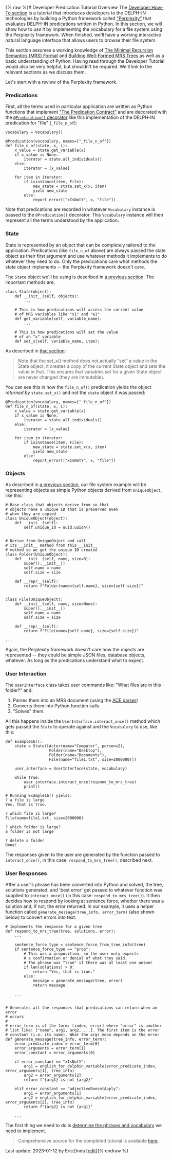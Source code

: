 {% raw %}# Developer Predication Tutorial Overview
The [Developer How-To section](https://blog.inductorsoftware.com/docsproto/howto/devhowto/devhowtoOverview) is a tutorial that introduces developers to the DELPH-IN technologies by building a Python framework called ["Perplexity"](https://github.com/EricZinda/Perplexity) that evaluates DELPH-IN predications written in Python. In this section, we will show how to *use it* by implementing the vocabulary for a file system using the Perplexity framework. When finished, we'll have a working interactive natural language interface that allows users to browse their file system.

This section assumes a working knowledge of [The Minimal Recursion Semantics (MRS) Format](https://blog.inductorsoftware.com/docsproto/howto/devhowto/devhowtoMRS) and [Building Well-Formed MRS Trees](https://blog.inductorsoftware.com/docsproto/howto/devhowto/devhowtoWellFormedTree) as well as a basic understanding of Python. Having read through the Developer Tutorial would also be very helpful, but shouldn't be required. We'll link to the relevant sections as we discuss them.

Let's start with a review of the Perplexity framework. 

### Predications
First, all the terms used in particular application are written as Python functions that implement ["The Predication Contract"](https://blog.inductorsoftware.com/docsproto/howto/devhowto/devhowtoPredicationContract) and are decorated with the [`@Predication()` decorator](https://blog.inductorsoftware.com/docsproto/howto/devhowto/devhowtoMRSToPython) like this implementation of the DELPH-IN predication for "file" (`_file_n_of`):

```
vocabulary = Vocabulary()

@Predication(vocabulary, names=["_file_n_of"])
def file_n_of(state, x, i):
    x_value = state.get_variable(x)
    if x_value is None:
        iterator = state.all_individuals()
    else:
        iterator = [x_value]

    for item in iterator:
        if isinstance(item, File):
            new_state = state.set_x(x, item)
            yield new_state
        else:
            report_error(["xIsNotY", x, "file"])
```

Note that predications are recorded in whatever `Vocabulary` instance is passed to the `@Predication()` decorator. This `Vocabulary` instance will then represent all the terms understood by the application.

### State
State is represented by an object that can be completely tailored to the application. Predications (like `file_n_of` above) are always passed the state object as their first argument and use whatever methods it implements to do whatever they need to do. Only the predications care what methods the state object implements -- the Perplexity framework doesn't care. 

The `State` object we'll be using is described in [a previous section](https://blog.inductorsoftware.com/docsproto/howto/devhowto/devhowtoPythonBasics). The important methods are:

```
class State(object):
    def __init__(self, objects):
        ...
    
    # This is how predications will access the current value
    # of MRS variables like "x1" and "e1"
    def get_variable(self, variable_name):
        ...
    
    # This is how predications will set the value
    # of an "x" variable
    def set_x(self, variable_name, item):
```

As described in [that section](https://blog.inductorsoftware.com/docsproto/howto/devhowto/devhowtoPythonBasics):

> Note that the set_x() method does not actually “set” a value in the State object, it creates a copy of the current State object and sets the value in that. This ensures that variables set for a given State object are never changed (they are immutable).


You can see this in how the `file_n_of()` predication yields the object *returned by* `state.set_x()` and not the `state` object it was passed:

```
@Predication(vocabulary, names=["_file_n_of"])
def file_n_of(state, x, i):
    x_value = state.get_variable(x)
    if x_value is None:
        iterator = state.all_individuals()
    else:
        iterator = [x_value]

    for item in iterator:
        if isinstance(item, File):
            new_state = state.set_x(x, item)
            yield new_state
        else:
            report_error(["xIsNotY", x, "file"])
```

### Objects
As described in [a previous section](https://blog.inductorsoftware.com/docsproto/howto/devhowto/devhowtoPythonBasics), our file system example will be representing objects as simple Python objects derived from `UniqueObject`, like this:

```
# Base class that objects derive from so that
# objects have a unique ID that is preserved even
# when they are copied
class UniqueObject(object):
    def __init__(self):
        self.unique_id = uuid.uuid4()


# Derive from UniqueObject and call
# its __init__ method from this __init__
# method so we get the unique ID created
class Folder(UniqueObject):
    def __init__(self, name, size=0):
        super().__init__()
        self.name = name
        self.size = size

    def __repr__(self):
        return f"Folder(name={self.name}, size={self.size})"


class File(UniqueObject):
    def __init__(self, name, size=None):
        super().__init__()
        self.name = name
        self.size = size

    def __repr__(self):
        return f"File(name={self.name}, size={self.size})"
        
...

```

Again, the Perplexity framework doesn't care how the objects are represented -- they could be simple JSON files, database objects, whatever. As long as the predications understand what to expect.

### User Interaction
The `UserInterface` class takes user commands like: "What files are in this folder?" and:

1. Parses them into an MRS document (using the [ACE parser](http://sweaglesw.org/linguistics/ace/))
2. Converts them into Python function calls
3. "Solves" them.

All this happens inside the `UserInterface.interact_once()` method which gets passed the `State` to operate against and the `Vocabulary` to use, like this:

```
def Example16():
    state = State([Actor(name="Computer", person=2),
                   Folder(name="Desktop"),
                   Folder(name="Documents"),
                   File(name="file1.txt", size=2000000)])

    user_interface = UserInterface(state, vocabulary)

    while True:
        user_interface.interact_once(respond_to_mrs_tree)
        print()
        
# Running Example16() yields:
? a file is large
Yes, that is true.

? which file is large?
File(name=file1.txt, size=2000000)

? which folder is large?
a folder is not large

? delete a folder
Done!
```

The responses given to the user are generated by the function passed to `interact_once()`, in this case: `respond_to_mrs_tree()`, described next.

### User Responses
After a user's phrase has been converted into Python and solved, the tree, solutions generated, and 'best error' get passed to whatever function was supplied to `interact_once()` (in this case: `respond_to_mrs_tree()`). It then decides how to respond by looking at sentence force, whether there was a solution and, if not, the error returned. In our example, it uses a helper function called `generate_message(tree_info, error_term)` (also shown below) to convert errors into text:

```
# Implements the response for a given tree
def respond_to_mrs_tree(tree, solutions, error):
    ...
    
    sentence_force_type = sentence_force_from_tree_info(tree)
    if sentence_force_type == "prop":
        # This was a proposition, so the user only expects
        # a confirmation or denial of what they said.
        # The phrase was "true" if there was at least one answer
        if len(solutions) > 0:
            return "Yes, that is true."
        else:
            message = generate_message(tree, error)
            return message
           
    ...


# Generates all the responses that predications can return when an error
# occurs
#
# error_term is of the form: [index, error] where "error" is another
# list like: ["name", arg1, arg2, ...]. The first item is the error
# constant (i.e. its name). What the args mean depends on the error
def generate_message(tree_info, error_term):
    error_predicate_index = error_term[0]
    error_arguments = error_term[1]
    error_constant = error_arguments[0]

    if error_constant == "xIsNotY":
        arg1 = english_for_delphin_variable(error_predicate_index, error_arguments[1], tree_info)
        arg2 = error_arguments[2]
        return f"{arg1} is not {arg2}"

    elif error_constant == "adjectiveDoesntApply":
        arg1 = error_arguments[1]
        arg2 = english_for_delphin_variable(error_predicate_index, error_arguments[2], tree_info)
        return f"{arg2} is not {arg1}"
        
    ...
```

The first thing we need to do is [determine the phrases and vocabulary](https://blog.inductorsoftware.com/docsproto/howto/devvocab/devvocabPhrasesAndVocab) we need to implement.

> Comprehensive source for the completed tutorial is available [here](https://github.com/EricZinda/Perplexity).


Last update: 2023-01-12 by EricZinda [[edit](https://github.com/ericzinda/Perplexity/edit/main/docs/devvocab/devvocabOverview.md)]{% endraw %}